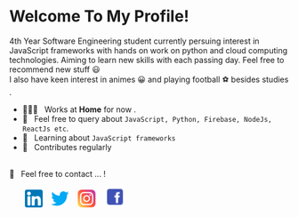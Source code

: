 # Welcome To My Profile! 

4th Year Software Engineering student currently persuing interest in JavaScript frameworks with hands on work on python and cloud computing technologies. Aiming to learn new skills with each passing day. Feel free to recommend new stuff :smiley: <br />
I also have keen interest in animes :grinning: and playing football :soccer: besides studies .

 
- 👨🏻‍💻 &nbsp; Works at **Home** for now . 
- 💬 &nbsp; Feel free to query about `JavaScript, Python, Firebase, NodeJs, ReactJs etc`.
- 📖 &nbsp; Learning about `JavaScript frameworks `
- 🤝 &nbsp; Contributes regularly

<br />
📩 &nbsp; Feel free to contact ... !

&nbsp; &nbsp; &nbsp; &nbsp;[![LinkedIn](https://raw.githubusercontent.com/saad277/saad277/master/linkedin-icon.png)](https://www.linkedin.com/in/saad277/) &nbsp;&nbsp; [![Twitter](https://raw.githubusercontent.com/saad277/saad277/master/twitter-icon.png)](https://twitter.com/saad_ea27/) &nbsp;&nbsp; [![Instagram](https://raw.githubusercontent.com/saad277/saad277/master/instagram-icon.png)](https://www.instagram.com/saad_ea27/) &nbsp;&nbsp; [![Facebook](https://raw.githubusercontent.com/saad277/saad277/master/facebook-icon.png)](https://web.facebook.com/saad.ea27/)
